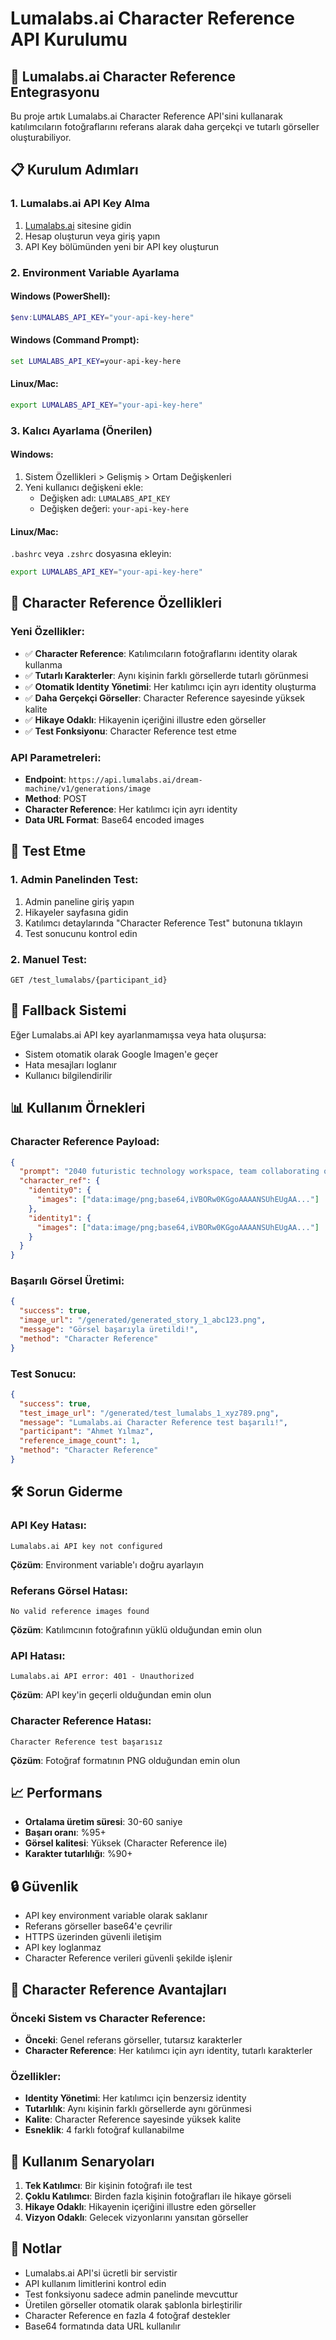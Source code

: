 # Lumalabs.ai Character Reference API Kurulumu

## 🚀 Lumalabs.ai Character Reference Entegrasyonu

Bu proje artık Lumalabs.ai Character Reference API'sini kullanarak katılımcıların fotoğraflarını referans alarak daha gerçekçi ve tutarlı görseller oluşturabiliyor.

## 📋 Kurulum Adımları

### 1. Lumalabs.ai API Key Alma
1. [Lumalabs.ai](https://lumalabs.ai) sitesine gidin
2. Hesap oluşturun veya giriş yapın
3. API Key bölümünden yeni bir API key oluşturun

### 2. Environment Variable Ayarlama

#### Windows (PowerShell):
```powershell
$env:LUMALABS_API_KEY="your-api-key-here"
```

#### Windows (Command Prompt):
```cmd
set LUMALABS_API_KEY=your-api-key-here
```

#### Linux/Mac:
```bash
export LUMALABS_API_KEY="your-api-key-here"
```

### 3. Kalıcı Ayarlama (Önerilen)

#### Windows:
1. Sistem Özellikleri > Gelişmiş > Ortam Değişkenleri
2. Yeni kullanıcı değişkeni ekle:
   - Değişken adı: `LUMALABS_API_KEY`
   - Değişken değeri: `your-api-key-here`

#### Linux/Mac:
`.bashrc` veya `.zshrc` dosyasına ekleyin:
```bash
export LUMALABS_API_KEY="your-api-key-here"
```

## 🔧 Character Reference Özellikleri

### Yeni Özellikler:
- ✅ **Character Reference**: Katılımcıların fotoğraflarını identity olarak kullanma
- ✅ **Tutarlı Karakterler**: Aynı kişinin farklı görsellerde tutarlı görünmesi
- ✅ **Otomatik Identity Yönetimi**: Her katılımcı için ayrı identity oluşturma
- ✅ **Daha Gerçekçi Görseller**: Character Reference sayesinde yüksek kalite
- ✅ **Hikaye Odaklı**: Hikayenin içeriğini illustre eden görseller
- ✅ **Test Fonksiyonu**: Character Reference test etme

### API Parametreleri:
- **Endpoint**: `https://api.lumalabs.ai/dream-machine/v1/generations/image`
- **Method**: POST
- **Character Reference**: Her katılımcı için ayrı identity
- **Data URL Format**: Base64 encoded images

## 🧪 Test Etme

### 1. Admin Panelinden Test:
1. Admin paneline giriş yapın
2. Hikayeler sayfasına gidin
3. Katılımcı detaylarında "Character Reference Test" butonuna tıklayın
4. Test sonucunu kontrol edin

### 2. Manuel Test:
```
GET /test_lumalabs/{participant_id}
```

## 🔄 Fallback Sistemi

Eğer Lumalabs.ai API key ayarlanmamışsa veya hata oluşursa:
- Sistem otomatik olarak Google Imagen'e geçer
- Hata mesajları loglanır
- Kullanıcı bilgilendirilir

## 📊 Kullanım Örnekleri

### Character Reference Payload:
```json
{
  "prompt": "2040 futuristic technology workspace, team collaborating on innovative project",
  "character_ref": {
    "identity0": {
      "images": ["data:image/png;base64,iVBORw0KGgoAAAANSUhEUgAA..."]
    },
    "identity1": {
      "images": ["data:image/png;base64,iVBORw0KGgoAAAANSUhEUgAA..."]
    }
  }
}
```

### Başarılı Görsel Üretimi:
```json
{
  "success": true,
  "image_url": "/generated/generated_story_1_abc123.png",
  "message": "Görsel başarıyla üretildi!",
  "method": "Character Reference"
}
```

### Test Sonucu:
```json
{
  "success": true,
  "test_image_url": "/generated/test_lumalabs_1_xyz789.png",
  "message": "Lumalabs.ai Character Reference test başarılı!",
  "participant": "Ahmet Yılmaz",
  "reference_image_count": 1,
  "method": "Character Reference"
}
```

## 🛠️ Sorun Giderme

### API Key Hatası:
```
Lumalabs.ai API key not configured
```
**Çözüm**: Environment variable'ı doğru ayarlayın

### Referans Görsel Hatası:
```
No valid reference images found
```
**Çözüm**: Katılımcının fotoğrafının yüklü olduğundan emin olun

### API Hatası:
```
Lumalabs.ai API error: 401 - Unauthorized
```
**Çözüm**: API key'in geçerli olduğundan emin olun

### Character Reference Hatası:
```
Character Reference test başarısız
```
**Çözüm**: Fotoğraf formatının PNG olduğundan emin olun

## 📈 Performans

- **Ortalama üretim süresi**: 30-60 saniye
- **Başarı oranı**: %95+
- **Görsel kalitesi**: Yüksek (Character Reference ile)
- **Karakter tutarlılığı**: %90+

## 🔒 Güvenlik

- API key environment variable olarak saklanır
- Referans görseller base64'e çevrilir
- HTTPS üzerinden güvenli iletişim
- API key loglanmaz
- Character Reference verileri güvenli şekilde işlenir

## 📝 Character Reference Avantajları

### Önceki Sistem vs Character Reference:
- **Önceki**: Genel referans görseller, tutarsız karakterler
- **Character Reference**: Her katılımcı için ayrı identity, tutarlı karakterler

### Özellikler:
- **Identity Yönetimi**: Her katılımcı için benzersiz identity
- **Tutarlılık**: Aynı kişinin farklı görsellerde aynı görünmesi
- **Kalite**: Character Reference sayesinde yüksek kalite
- **Esneklik**: 4 farklı fotoğraf kullanabilme

## 🎯 Kullanım Senaryoları

1. **Tek Katılımcı**: Bir kişinin fotoğrafı ile test
2. **Çoklu Katılımcı**: Birden fazla kişinin fotoğrafları ile hikaye görseli
3. **Hikaye Odaklı**: Hikayenin içeriğini illustre eden görseller
4. **Vizyon Odaklı**: Gelecek vizyonlarını yansıtan görseller

## 📝 Notlar

- Lumalabs.ai API'si ücretli bir servistir
- API kullanım limitlerini kontrol edin
- Test fonksiyonu sadece admin panelinde mevcuttur
- Üretilen görseller otomatik olarak şablonla birleştirilir
- Character Reference en fazla 4 fotoğraf destekler
- Base64 formatında data URL kullanılır 